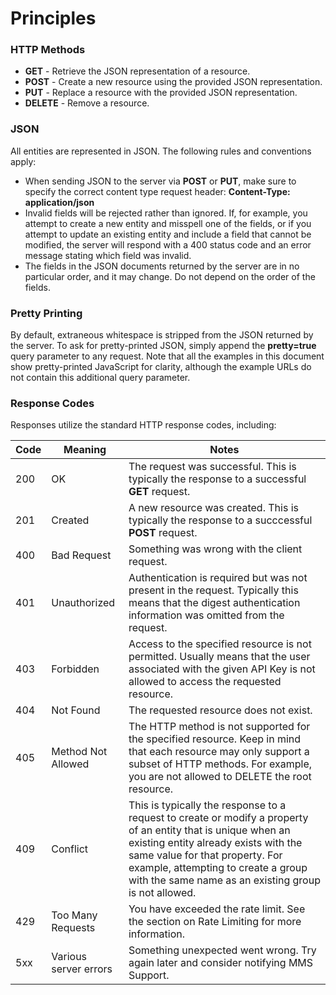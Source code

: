 # Principles

### HTTP Methods

- **GET** - Retrieve the JSON representation of a resource.
- **POST** - Create a new resource using the provided JSON representation.
- **PUT** - Replace a resource with the provided JSON representation.
- **DELETE** - Remove a resource.

### JSON

All entities are represented in JSON. The following rules and conventions apply:

- When sending JSON to the server via **POST** or **PUT**, make sure to specify the correct content type request header: **Content-Type: application/json**
- Invalid fields will be rejected rather than ignored. If, for example, you attempt to create a new entity and misspell one of the fields, or if you attempt to update an existing entity and include a field that cannot be modified, the server will respond with a 400 status code and an error message stating which field was invalid.
- The fields in the JSON documents returned by the server are in no particular order, and it may change. Do not depend on the order of the fields.

### Pretty Printing

By default, extraneous whitespace is stripped from the JSON returned by the server. To ask for pretty-printed JSON, simply append the **pretty=true** query parameter to any request. Note that all the examples in this document show pretty-printed JavaScript for clarity, although the example URLs do not contain this additional query parameter.

### Response Codes

Responses utilize the standard HTTP response codes, including:

Code | Meaning | Notes
---- | ------- | -----
200 | OK | The request was successful. This is typically the response to a successful **GET** request.
201 | Created | A new resource was created. This is typically the response to a succcessful **POST** request.
400 | Bad Request | Something was wrong with the client request.
401 | Unauthorized | Authentication is required but was not present in the request. Typically this means that the digest authentication information was omitted from the request.
403 | Forbidden | Access to the specified resource is not permitted. Usually means that the user associated with the given API Key is not allowed to access the requested resource.
404 | Not Found | The requested resource does not exist.
405 | Method Not Allowed | The HTTP method is not supported for the specified resource. Keep in mind that each resource may only support a subset of HTTP methods. For example, you are not allowed to DELETE the root resource.
409 | Conflict | This is typically the response to a request to create or modify a property of an entity that is unique when an existing entity already exists with the same value for that property. For example, attempting to create a group with the same name as an existing group is not allowed.
429 | Too Many Requests | You have exceeded the rate limit. See the section on Rate Limiting for more information.
5xx | Various server errors | Something unexpected went wrong. Try again later and consider notifying MMS Support.
